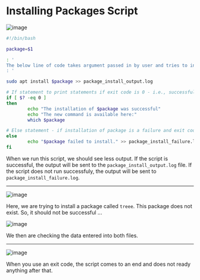 # Installing Packages Script 

![image](https://user-images.githubusercontent.com/107522496/214344409-db9b573a-4878-4ff5-90ac-2eafd1ae9317.png)

```bash
#!/bin/bash

package=$1

: ' 
The below line of code takes argument passed in by user and tries to install it. It then takes the output
: '

sudo apt install $package >> package_install_output.log

# If statement to print statements if exit code is 0 - i.e., successful 
if [ $? -eq 0 ]
then
        echo "The installation of $package was successful"
        echo "The new command is available here:"
        which $package

# Else statement - if installation of package is a failure and exit code is not 0
else
        echo "$package failed to install." >> package_install_failure.log
fi
```

When we run this script, we should see less output. If the script is successful, the output will be sent to the `package_install_output.log` file. If the script does not run successfuly, the output will be sent to `package_install_failure.log`.

---

![image](https://user-images.githubusercontent.com/107522496/214431206-9dd198ab-1675-4960-a674-891cbae5d5d4.png)

Here, we are trying to install a package called `treee`. This package does not exist. So, it should not be successful ...

![image](https://user-images.githubusercontent.com/107522496/214431511-9677d00a-7246-4244-94c6-0725a1c8c83f.png)

We then are checking the data entered  into both files. 

---


![image](https://user-images.githubusercontent.com/107522496/214433207-0d102036-5ead-484f-b2d4-f9e78332045f.png)

When you use an exit code, the script comes to an end and does not ready anything after that.  









